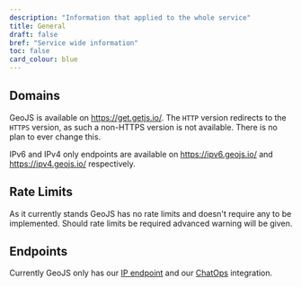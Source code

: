 ```yaml
---
description: "Information that applied to the whole service"
title: General
draft: false
bref: "Service wide information"
toc: false
card_colour: blue
---
```


## Domains

GeoJS is available on https://get.getjs.io/. The `HTTP` version redirects to the `HTTPS` version, as such a non-HTTPS version is not available. There is no plan to ever change this.

IPv6 and IPv4 only endpoints are available on https://ipv6.geojs.io/ and https://ipv4.geojs.io/ respectively.

## Rate Limits

As it currently stands GeoJS has no rate limits and doesn't require any to be implemented. Should rate limits be required advanced warning will be given.

## Endpoints

Currently GeoJS only has our [IP endpoint](/docs/v1/endpoints/) and our [ChatOps](/docs/v1/chatops/) integration.
